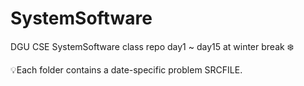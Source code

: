 # SystemSoftware
DGU CSE SystemSoftware class repo 
day1 ~ day15 at winter break ❄️

💡Each folder contains a date-specific problem SRCFILE.

